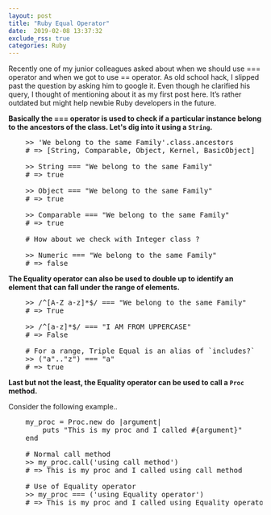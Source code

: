 ```yaml
---
layout: post
title: "Ruby Equal Operator"
date:  2019-02-08 13:37:32
exclude_rss: true
categories: Ruby
---
```


Recently one of my junior colleagues asked about when we should use === operator and when we got to use == operator. As old school hack, I slipped past the question by asking him to google it. Even though he clarified his query, I thought of mentioning  about it as my first post here. It’s rather outdated but might help newbie Ruby developers in the future.

<b>Basically the === operator is used to check if a particular instance belong to the ancestors of the class. Let's dig into it using a `String`. </b>

<pre>
    >> 'We belong to the same Family'.class.ancestors
    # => [String, Comparable, Object, Kernel, BasicObject]

    >> String === "We belong to the same Family"
    # => true

    >> Object === "We belong to the same Family"
    # => true

    >> Comparable === "We belong to the same Family"
    # => true

    # How about we check with Integer class ?

    >> Numeric === "We belong to the same Family"
    # => false
</pre>
<b>The Equality operator can also be used to double up to identify an element that can fall under the range of elements.</b>
<pre>
    >> /^[A-Z a-z]*$/ === "We belong to the same Family"  
    # => True

    >> /^[a-z]*$/ === "I AM FROM UPPERCASE"  
    # => False

    # For a range, Triple Equal is an alias of `includes?`
    >> ("a".."z") === "a"
    # => true
</pre>

<b> Last but not the least, the Equality operator can be used to call a `Proc` method. </b>

Consider the following example..

<pre>
    my_proc = Proc.new do |argument|
        puts "This is my proc and I called #{argument}"
    end

    # Normal call method
    >> my_proc.call('using call method')
    # => This is my proc and I called using call method

    # Use of Equality operator
    >> my_proc === ('using Equality operator')
    # => This is my proc and I called using Equality operator
</pre>
